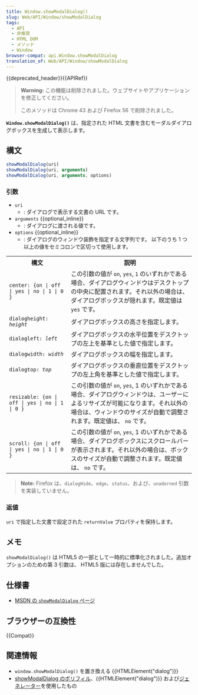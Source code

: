 ```yaml
---
title: Window.showModalDialog()
slug: Web/API/Window/showModalDialog
tags:
  - API
  - 非推奨
  - HTML DOM
  - メソッド
  - Window
browser-compat: api.Window.showModalDialog
translation_of: Web/API/Window/showModalDialog
---
```

{{deprecated_header}}{{APIRef}}

> **Warning:** この機能は削除されました。ウェブサイトやアプリケーションを修正してください。
>
> このメソッドは Chrome 43 および Firefox 56 で削除されました。

**`Window.showModalDialog()`** は、指定された HTML 文書を含むモーダルダイアログボックスを生成して表示します。

## 構文

```js
showModalDialog(uri)
showModalDialog(uri, arguments)
showModalDialog(uri, arguments, options)
```

### 引数

- `uri`
  - : ダイアログで表示する文書の URL です。
- `arguments` {{optional_inline}}
  - : ダイアログに渡される値です。
- `options` {{optional_inline}}
  - : ダイアログのウィンドウ装飾を指定する文字列です。
    以下のうち 1 つ以上の値をセミコロンで区切って使用します。

<table class="no-markdown">
  <tbody>
    <tr>
      <th>構文</th>
      <th>説明</th>
    </tr>
    <tr>
      <td><code>center: {on | off | yes | no | 1 | 0 }</code></td>
      <td>
        この引数の値が <code>on</code>, <code>yes</code>, <code>1</code> のいずれかである場合、ダイアログウィンドウはデスクトップの中央に配置されます。それ以外の場合は、ダイアログボックスが隠れます。既定値は <code>yes</code> です。
      </td>
    </tr>
    <tr>
      <td>
        <code>dialogheight: <em>height</em></code>
      </td>
      <td>ダイアログボックスの高さを指定します。</td>
    </tr>
    <tr>
      <td>
        <code>dialogleft: <em>left</em></code>
      </td>
      <td>ダイアログボックスの水平位置をデスクトップの左上を基準とした値で指定します。</td>
    </tr>
    <tr>
      <td>
        <code>dialogwidth: <em>width</em></code>
      </td>
      <td>ダイアログボックスの幅を指定します。</td>
    </tr>
    <tr>
      <td>
        <code>dialogtop: <em>top</em></code>
      </td>
      <td>ダイアログボックスの垂直位置をデスクトップの左上角を基準とした値で指定します。</td>
    </tr>
    <tr>
      <td><code>resizable: {on | off | yes | no | 1 | 0 }</code></td>
      <td>
        この引数の値が <code>on</code>, <code>yes</code>, 1 のいずれかである場合、ダイアログウィンドウは、ユーザーによるリサイズが可能になります。それ以外の場合は、ウィンドウのサイズが自動で調整されます。既定値は、 <code>no</code> です。
      </td>
    </tr>
    <tr>
      <td><code>scroll: {on | off | yes | no | 1 | 0 }</code></td>
      <td>
        この引数の値が <code>on</code>, <code>yes</code>, 1 のいずれかである場合、ダイアログボックスにスクロールバーが表示されます。それ以外の場合は、ボックスのサイズが自動で調整されます。既定値は、 <code>no</code> です。
    </tr>
  </tbody>
</table>

> **Note:** Firefox は、`dialogHide`、`edge`、`status`、および、`unadorned` 引数を実装していません。

### 返値

 `uri` で指定した文書で設定された `returnValue` プロパティを保持します。

## メモ

`showModalDialog()` は HTML5 の一部として一時的に標準化されました。追加オプションのための第 3 引数は、 HTML5 版には存在しませんでした。

## 仕様書

- [MSDN の `showModalDialog` ページ](<https://msdn.microsoft.com/library/ms536759(VS.85).aspx>)

## ブラウザーの互換性

{{Compat}}

## 関連情報

- `window.showModalDialog()` を置き換える {{HTMLElement("dialog")}}
- [showModalDialog のポリフィル](https://github.com/niutech/showModalDialog)、{{HTMLElement("dialog")}} および[ジェネレーター](/ja/docs/Web/JavaScript/Reference/Statements/function*)を使用したもの
